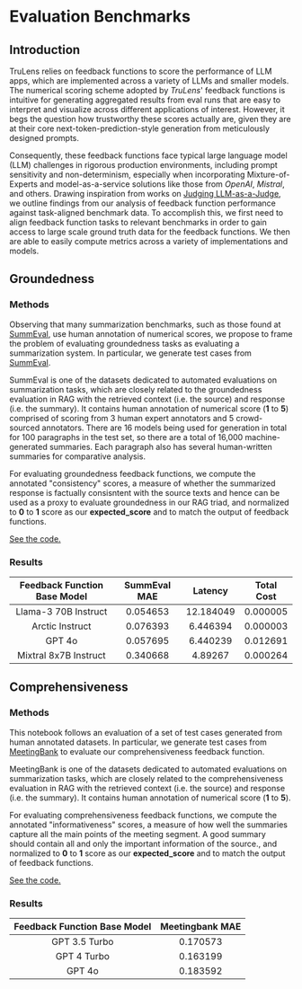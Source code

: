 # Evaluation Benchmarks

## Introduction

TruLens relies on feedback functions to score the performance of LLM apps, which are implemented across a variety of LLMs and smaller models. The numerical scoring scheme adopted by _TruLens_' feedback functions is intuitive for generating aggregated results from eval runs that are easy to interpret and visualize across different applications of interest. However, it begs the question how trustworthy these scores actually are, given they are at their core next-token-prediction-style generation from meticulously designed prompts.

Consequently, these feedback functions face typical large language model (LLM) challenges in rigorous production environments, including prompt sensitivity and non-determinism, especially when incorporating Mixture-of-Experts and model-as-a-service solutions like those from _OpenAI_, _Mistral_, and others. Drawing inspiration from works on [Judging LLM-as-a-Judge](https://arxiv.org/pdf/2306.05685), we outline findings from our analysis of feedback function performance against task-aligned benchmark data. To accomplish this, we first need to align feedback function tasks to relevant benchmarks in order to gain access to large scale ground truth data for the feedback functions. We then are able to easily compute metrics across a variety of implementations and models.

## Groundedness

### Methods

Observing that many summarization benchmarks, such as those found at [SummEval](https://arxiv.org/abs/2007.12626), use human annotation of numerical scores, we propose to frame the problem of evaluating groundedness tasks as evaluating a summarization system. In particular, we generate test cases from [SummEval](https://arxiv.org/abs/2007.12626).

SummEval is one of the datasets dedicated to automated evaluations on summarization tasks, which are closely related to the groundedness evaluation in RAG with the retrieved context (i.e. the source) and response (i.e. the summary). It contains human annotation of numerical score (**1** to **5**) comprised of scoring from 3 human expert annotators and 5 crowd-sourced annotators. There are 16 models being used for generation in total for 100 paragraphs in the test set, so there are a total of 16,000 machine-generated summaries. Each paragraph also has several human-written summaries for comparative analysis. 

For evaluating groundedness feedback functions, we compute the annotated "consistency" scores, a measure of whether the summarized response is factually consisntent with the source texts and hence can be used as a proxy to evaluate groundedness in our RAG triad, and normalized to **0** to **1** score as our **expected_score** and to match the output of feedback functions.

[See the code.](groundedness_benchmark.ipynb)

### Results

| **Feedback Function Base Model** | **SummEval MAE** | **Latency** | **Total Cost** |
| :---: | :---: | :---: | :---: |
| Llama-3 70B Instruct | 0.054653 | 12.184049 | 0.000005 |
| Arctic Instruct | 0.076393 | 6.446394 | 0.000003 |
| GPT 4o | 0.057695 | 6.440239 | 0.012691 |
| Mixtral 8x7B Instruct | 0.340668 | 4.89267 | 0.000264 |

## Comprehensiveness

### Methods

This notebook follows an evaluation of a set of test cases generated from human
annotated datasets. In particular, we generate test cases from 
[MeetingBank](https://arxiv.org/abs/2305.17529) to evaluate our
comprehensiveness feedback function.

MeetingBank is one of the datasets dedicated to automated evaluations on
summarization tasks, which are closely related to the comprehensiveness
evaluation in RAG with the retrieved context (i.e. the source) and response
(i.e. the summary). It contains human annotation of numerical score (**1** to
**5**). 

For evaluating comprehensiveness feedback functions, we compute the annotated
"informativeness" scores, a measure of how well  the summaries capture all the
main points of the meeting segment. A good summary should contain all and only
the important information of the source., and normalized to **0** to **1** score
as our **expected_score** and to match the output of feedback functions.

[See the code.](comprehensiveness_benchmark.ipynb)

### Results

| **Feedback Function Base Model** | **Meetingbank MAE** |
| :---: | :---: |
| GPT 3.5 Turbo | 0.170573 |
| GPT 4 Turbo | 0.163199 |
| GPT 4o | 0.183592 |

